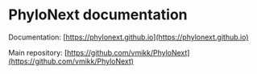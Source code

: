 # PhyloNext documentation

Documentation: [https://phylonext.github.io](https://phylonext.github.io)

Main repository: [https://github.com/vmikk/PhyloNext](https://github.com/vmikk/PhyloNext)
